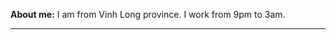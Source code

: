 ****About me:****
I am from Vinh Long province. I work from 9pm to 3am.

----------------------------------------------------------------------------------
